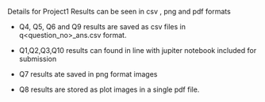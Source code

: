 Details for Project1
Results can be seen in csv , png and pdf formats 
- Q4, Q5, Q6 and Q9 results are saved as csv files in q<question_no>_ans.csv format.

- Q1,Q2,Q3,Q10 results can found in line with jupiter notebook included for submission

- Q7 results ate saved in png format images

- Q8 results are stored as plot images in a single pdf file.

